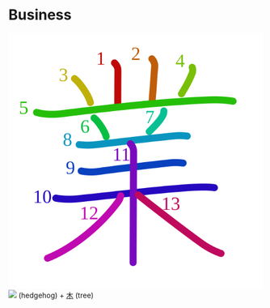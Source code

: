 # Business
![696d](../kanji-colorize/696d.svg)
![](http://www.kanjidamage.com/assets/radsmall/hedgehog-a1a742f2aaffb08c1afede6dda4d7e5e7d719fa3ae0c8b6243a455e85b0b8013.jpg) (hedgehog) + [木](木.md) (tree)